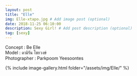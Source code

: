 ```yaml
---
layout: post
title: "Elle"
img: Elle-xtapo.jpg # Add image post (optional)
date: 2018-11-25 06:10:00
description: Sexy Girl! # Add post description (optional)
tag: [sexy]
---
```

Concept : Be Elle  
Model : ดามิรัน ไชยวงษ์  
Photographer : Parkpoom Yeesoontes   


{% include image-gallery.html folder="/assets/img/Elle/" %}
